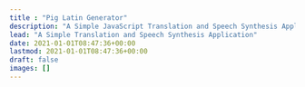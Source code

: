 ```yaml
---
title : "Pig Latin Generator"
description: "A Simple JavaScript Translation and Speech Synthesis Application"
lead: "A Simple Translation and Speech Synthesis Application"
date: 2021-01-01T08:47:36+00:00
lastmod: 2021-01-01T08:47:36+00:00
draft: false
images: []
---
```




